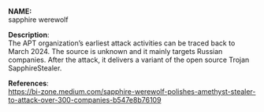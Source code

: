 **NAME:**  
sapphire werewolf


**Description**:   
The APT organization’s earliest attack activities can be traced back to March 2024. The source is unknown and it mainly targets Russian companies. After the attack, it delivers a variant of the open source Trojan SapphireStealer.

**References**:  
https://bi-zone.medium.com/sapphire-werewolf-polishes-amethyst-stealer-to-attack-over-300-companies-b547e8b76109